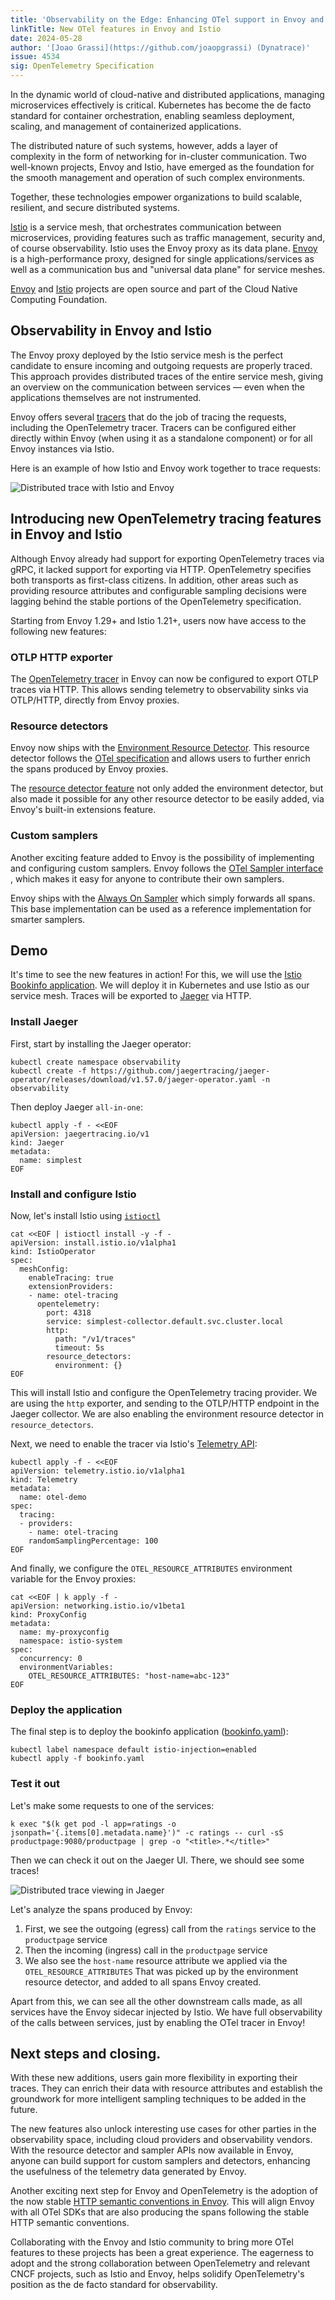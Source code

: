 ```yaml
---
title: 'Observability on the Edge: Enhancing OTel support in Envoy and Istio'
linkTitle: New OTel features in Envoy and Istio
date: 2024-05-28
author: '[Joao Grassi](https://github.com/joaopgrassi) (Dynatrace)'
issue: 4534
sig: OpenTelemetry Specification
---
```


In the dynamic world of cloud-native and distributed applications, managing
microservices effectively is critical. Kubernetes has become the de facto
standard for container orchestration, enabling seamless deployment, scaling, and
management of containerized applications.

The distributed nature of such systems, however, adds a layer of complexity in
the form of networking for in-cluster communication. Two well-known projects,
Envoy and Istio, have emerged as the foundation for the smooth management and
operation of such complex environments.

Together, these technologies empower organizations to build scalable, resilient,
and secure distributed systems.

[Istio](https://istio.io/) is a service mesh, that orchestrates communication
between microservices, providing features such as traffic management, security
and, of course observability. Istio uses the Envoy proxy as its data plane.
[Envoy](https://www.envoyproxy.io/) is a high-performance proxy, designed for
single applications/services as well as a communication bus and "universal data
plane" for service meshes.

[Envoy](https://www.cncf.io/projects/envoy/) and
[Istio](https://www.cncf.io/projects/istio/) projects are open source and part
of the Cloud Native Computing Foundation.

## Observability in Envoy and Istio

The Envoy proxy deployed by the Istio service mesh is the perfect candidate to
ensure incoming and outgoing requests are properly traced. This approach
provides distributed traces of the entire service mesh, giving an overview on
the communication between services — even when the applications themselves are
not instrumented.

Envoy offers several
[tracers](https://www.envoyproxy.io/docs/envoy/v1.29.4/api-v3/config/trace/trace)
that do the job of tracing the requests,
including the OpenTelemetry tracer. Tracers can be configured either directly
within Envoy (when using it as a standalone component) or for all Envoy
instances via Istio.

Here is an example of how Istio and Envoy work together to trace requests:

![Distributed trace with Istio and Envoy](envoy-tracing.png)

## Introducing new OpenTelemetry tracing features in Envoy and Istio

Although Envoy already had support for exporting OpenTelemetry traces via gRPC,
it lacked support for exporting via HTTP. OpenTelemetry specifies both
transports as first-class citizens. In addition, other areas such as providing
resource attributes and configurable sampling decisions were lagging behind the
stable portions of the OpenTelemetry specification.

Starting from Envoy 1.29+ and Istio 1.21+, users now have access to the
following new features:

### OTLP HTTP exporter

The
[OpenTelemetry tracer](https://www.envoyproxy.io/docs/envoy/v1.29.4/api-v3/config/trace/v3/opentelemetry.proto)
in Envoy can now be configured to export OTLP traces via HTTP. This allows
sending telemetry to observability sinks via OTLP/HTTP, directly from Envoy
proxies.

### Resource detectors

Envoy now ships with the
[Environment Resource Detector](https://www.envoyproxy.io/docs/envoy/v1.29.4/api-v3/extensions/tracers/opentelemetry/resource_detectors/v3/environment_resource_detector.proto).
This resource detector follows the
[OTel specification](/docs/specs/otel/resource/sdk/#specifying-resource-information-via-an-environment-variable)
and allows users to further enrich the spans produced by Envoy proxies.

The [resource detector feature](https://github.com/envoyproxy/envoy/pull/29547)
not only added the environment detector, but also made it possible for any other
resource detector to be easily added, via Envoy's built-in extensions feature.

### Custom samplers

Another exciting feature added to Envoy is the possibility of implementing and
configuring custom samplers. Envoy follows the
[OTel Sampler interface](/docs/specs/otel/trace/sdk/#sampler)
, which makes it easy for anyone to contribute their own samplers.

Envoy ships with the
[Always On Sampler](https://www.envoyproxy.io/docs/envoy/v1.29.4/api-v3/extensions/tracers/opentelemetry/samplers/v3/always_on_sampler.proto)
which simply forwards all spans. This base implementation can be used as a
reference implementation for smarter samplers.

## Demo

It's time to see the new features in action! For this, we will use the
[Istio Bookinfo application](https://istio.io/latest/docs/examples/bookinfo/).
We will deploy it in Kubernetes and use Istio as our service mesh. Traces will
be exported to [Jaeger](https://www.jaegertracing.io/) via HTTP.

### Install Jaeger

First, start by installing the Jaeger operator:

```shell
kubectl create namespace observability
kubectl create -f https://github.com/jaegertracing/jaeger-operator/releases/download/v1.57.0/jaeger-operator.yaml -n observability
```

Then deploy Jaeger `all-in-one`:

```shell
kubectl apply -f - <<EOF
apiVersion: jaegertracing.io/v1
kind: Jaeger
metadata:
  name: simplest
EOF
```

### Install and configure Istio

Now, let's install Istio using
[`istioctl`](https://istio.io/latest/docs/setup/install/istioctl/)

```shell
cat <<EOF | istioctl install -y -f -
apiVersion: install.istio.io/v1alpha1
kind: IstioOperator
spec:
  meshConfig:
    enableTracing: true
    extensionProviders:
    - name: otel-tracing
      opentelemetry:
        port: 4318
        service: simplest-collector.default.svc.cluster.local
        http:
          path: "/v1/traces"
          timeout: 5s
        resource_detectors:
          environment: {}
EOF
```

This will install Istio and configure the OpenTelemetry tracing provider. We are
using the `http` exporter, and sending to the OTLP/HTTP endpoint in the Jaeger
collector. We are also enabling the environment resource detector in
`resource_detectors`.

Next, we need to enable the tracer via Istio's
[Telemetry API](https://istio.io/latest/docs/tasks/observability/telemetry/):

```shell
kubectl apply -f - <<EOF
apiVersion: telemetry.istio.io/v1alpha1
kind: Telemetry
metadata:
  name: otel-demo
spec:
  tracing:
  - providers:
    - name: otel-tracing
    randomSamplingPercentage: 100
EOF
```

And finally, we configure the `OTEL_RESOURCE_ATTRIBUTES` environment variable
for the Envoy proxies:

```shell
cat <<EOF | k apply -f -
apiVersion: networking.istio.io/v1beta1
kind: ProxyConfig
metadata:
  name: my-proxyconfig
  namespace: istio-system
spec:
  concurrency: 0
  environmentVariables:
    OTEL_RESOURCE_ATTRIBUTES: "host-name=abc-123"
EOF
```

### Deploy the application

The final step is to deploy the bookinfo application
([bookinfo.yaml](https://raw.githubusercontent.com/istio/istio/release-1.22/samples/bookinfo/platform/kube/bookinfo.yaml)):

```shell
kubectl label namespace default istio-injection=enabled
kubectl apply -f bookinfo.yaml
```

### Test it out

Let's make some requests to one of the services:

```shell
k exec "$(k get pod -l app=ratings -o jsonpath='{.items[0].metadata.name}')" -c ratings -- curl -sS productpage:9080/productpage | grep -o "<title>.*</title>"
```

Then we can check it out on the Jaeger UI. There, we should see some traces!

![Distributed trace viewing in Jaeger](jaeger.png)

Let's analyze the spans produced by Envoy:

1. First, we see the outgoing (egress) call from the `ratings` service to the
   `productpage` service
2. Then the incoming (ingress) call in the `productpage` service
3. We also see the `host-name` resource attribute we applied via the
   `OTEL_RESOURCE_ATTRIBUTES` That was picked up by the environment resource
   detector, and added to all spans Envoy created.

Apart from this, we can see all the other downstream calls made, as all services
have the Envoy sidecar injected by Istio. We have full observability of the
calls between services, just by enabling the OTel tracer in Envoy!

## Next steps and closing.

With these new additions, users gain more flexibility in exporting their traces.
They can enrich their data with resource attributes and establish the groundwork
for more intelligent sampling techniques to be added in the future.

The new features also unlock interesting use cases for other parties in the
observability space, including cloud providers and observability vendors. With
the resource detector and sampler APIs now available in Envoy, anyone can build
support for custom samplers and detectors, enhancing the usefulness of the
telemetry data generated by Envoy.

Another exciting next step for Envoy and OpenTelemetry is the adoption of the
now stable
[HTTP semantic conventions in Envoy](https://github.com/envoyproxy/envoy/issues/30821).
This will align Envoy with all OTel SDKs that are also producing the spans
following the stable HTTP semantic conventions.

Collaborating with the Envoy and Istio community to bring more OTel features to
these projects has been a great experience. The eagerness to adopt and the
strong collaboration between OpenTelemetry and relevant CNCF projects, such as
Istio and Envoy, helps solidify OpenTelemetry's position as the de facto
standard for observability.
